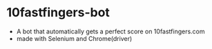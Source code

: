 # 10fastfingers-bot
* A bot that automatically gets a perfect score on 10fastfingers.com
* made with Selenium and Chrome(driver)

